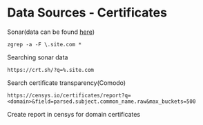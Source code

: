 # Data Sources - Certificates

Sonar(data can be found [here](https://scans.io/))

```zgrep -a -F \.site.com * ```

Searching sonar data

```https://crt.sh/?q=%.site.com```

Search certificate transparency(Comodo)

```https://censys.io/certificates/report?q=<domain>&field=parsed.subject.common_name.raw&max_buckets=500```

Create report in censys for domain certificates
